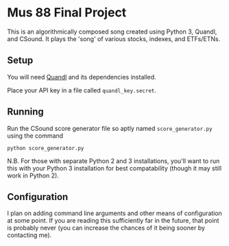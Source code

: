 # Mus 88 Final Project
This is an algorithmically composed song created using Python 3, Quandl, and
CSound. It plays the 'song' of various stocks, indexes, and ETFs/ETNs.

## Setup

You will need [Quandl](https://docs.quandl.com/docs/python-installation) and
its dependencies installed.

Place your API key in a file called `quandl_key.secret`.

## Running

Run the CSound score generator file so aptly named `score_generator.py` using the command

```
python score_generator.py
```

N.B. For those with separate Python 2 and 3 installations, you'll want to run
this with your Python 3 installation for best compatability (though it may
still work in Python 2).

## Configuration

I plan on adding command line arguments and other means of configuration at
some point. If you are reading this sufficiently far in the future, that point
is probably never (you can increase the chances of it being sooner by
contacting me).
